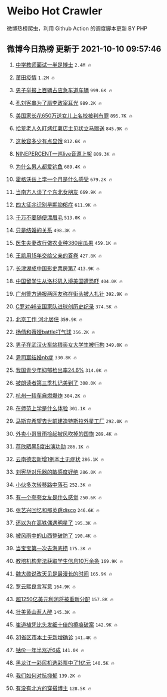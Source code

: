 # Weibo Hot Crawler 



微博热榜爬虫，利用 Github Action 的调度脚本更新 BY PHP 


## 微博今日热榜 更新于 2021-10-10 09:57:46 
1. [中学教师面试一半是博士](https://s.weibo.com/weibo?q=%23%E4%B8%AD%E5%AD%A6%E6%95%99%E5%B8%88%E9%9D%A2%E8%AF%95%E4%B8%80%E5%8D%8A%E6%98%AF%E5%8D%9A%E5%A3%AB%23&Refer=top) `2.4M 🔥` 

1. [莆田疫情](https://s.weibo.com/weibo?q=%23%E8%8E%86%E7%94%B0%E7%96%AB%E6%83%85%23&Refer=top) `1.2M 🔥` 

1. [男子举报上百辆占应急车道车辆](https://s.weibo.com/weibo?q=%23%E7%94%B7%E5%AD%90%E4%B8%BE%E6%8A%A5%E4%B8%8A%E7%99%BE%E8%BE%86%E5%8D%A0%E5%BA%94%E6%80%A5%E8%BD%A6%E9%81%93%E8%BD%A6%E8%BE%86%23&Refer=top) `999.6K 🔥` 

1. [孔刘客串为了扇李政宰耳光](https://s.weibo.com/weibo?q=%23%E5%AD%94%E5%88%98%E5%AE%A2%E4%B8%B2%E4%B8%BA%E4%BA%86%E6%89%87%E6%9D%8E%E6%94%BF%E5%AE%B0%E8%80%B3%E5%85%89%23&Refer=top) `989.2K 🔥` 

1. [美国家长花650万送女儿上名校被判有罪](https://s.weibo.com/weibo?q=%23%E7%BE%8E%E5%9B%BD%E5%AE%B6%E9%95%BF%E8%8A%B1650%E4%B8%87%E9%80%81%E5%A5%B3%E5%84%BF%E4%B8%8A%E5%90%8D%E6%A0%A1%E8%A2%AB%E5%88%A4%E6%9C%89%E7%BD%AA%23&Refer=top) `895.7K 🔥` 

1. [拾荒老人久盯烤红薯店主见状立马赠送](https://s.weibo.com/weibo?q=%23%E6%8B%BE%E8%8D%92%E8%80%81%E4%BA%BA%E4%B9%85%E7%9B%AF%E7%83%A4%E7%BA%A2%E8%96%AF%E5%BA%97%E4%B8%BB%E8%A7%81%E7%8A%B6%E7%AB%8B%E9%A9%AC%E8%B5%A0%E9%80%81%23&Refer=top) `845.9K 🔥` 

1. [这妆容多少有点显饿](https://s.weibo.com/weibo?q=%23%E8%BF%99%E5%A6%86%E5%AE%B9%E5%A4%9A%E5%B0%91%E6%9C%89%E7%82%B9%E6%98%BE%E9%A5%BF%23&Refer=top) `812.6K 🔥` 

1. [NINEPERCENT一巡live音源上架](https://s.weibo.com/weibo?q=%23NINEPERCENT%E4%B8%80%E5%B7%A1live%E9%9F%B3%E6%BA%90%E4%B8%8A%E6%9E%B6%23&Refer=top) `809.3K 🔥` 

1. [为什么男人都爱钓鱼](https://s.weibo.com/weibo?q=%23%E4%B8%BA%E4%BB%80%E4%B9%88%E7%94%B7%E4%BA%BA%E9%83%BD%E7%88%B1%E9%92%93%E9%B1%BC%23&Refer=top) `689.4K 🔥` 

1. [霍格沃兹上学一个月是什么感受](https://s.weibo.com/weibo?q=%23%E9%9C%8D%E6%A0%BC%E6%B2%83%E5%85%B9%E4%B8%8A%E5%AD%A6%E4%B8%80%E4%B8%AA%E6%9C%88%E6%98%AF%E4%BB%80%E4%B9%88%E6%84%9F%E5%8F%97%23&Refer=top) `679.2K 🔥` 

1. [当南方人谈了个东北女朋友](https://s.weibo.com/weibo?q=%23%E5%BD%93%E5%8D%97%E6%96%B9%E4%BA%BA%E8%B0%88%E4%BA%86%E4%B8%AA%E4%B8%9C%E5%8C%97%E5%A5%B3%E6%9C%8B%E5%8F%8B%23&Refer=top) `669.9K 🔥` 

1. [四大征兆识别早期抑郁症](https://s.weibo.com/weibo?q=%23%E5%9B%9B%E5%A4%A7%E5%BE%81%E5%85%86%E8%AF%86%E5%88%AB%E6%97%A9%E6%9C%9F%E6%8A%91%E9%83%81%E7%97%87%23&Refer=top) `611.9K 🔥` 

1. [千万不要随便漂眉毛](https://s.weibo.com/weibo?q=%23%E5%8D%83%E4%B8%87%E4%B8%8D%E8%A6%81%E9%9A%8F%E4%BE%BF%E6%BC%82%E7%9C%89%E6%AF%9B%23&Refer=top) `513.0K 🔥` 

1. [只是结婚的关系](https://s.weibo.com/weibo?q=%E5%8F%AA%E6%98%AF%E7%BB%93%E5%A9%9A%E7%9A%84%E5%85%B3%E7%B3%BB&Refer=top) `498.3K 🔥` 

1. [医生夫妻改行做农业种380亩瓜果](https://s.weibo.com/weibo?q=%23%E5%8C%BB%E7%94%9F%E5%A4%AB%E5%A6%BB%E6%94%B9%E8%A1%8C%E5%81%9A%E5%86%9C%E4%B8%9A%E7%A7%8D380%E4%BA%A9%E7%93%9C%E6%9E%9C%23&Refer=top) `459.1K 🔥` 

1. [王凯用15年交给父亲的答卷](https://s.weibo.com/weibo?q=%23%E7%8E%8B%E5%87%AF%E7%94%A815%E5%B9%B4%E4%BA%A4%E7%BB%99%E7%88%B6%E4%BA%B2%E7%9A%84%E7%AD%94%E5%8D%B7%23&Refer=top) `427.8K 🔥` 

1. [长津湖成中国影史票房第7](https://s.weibo.com/weibo?q=%23%E9%95%BF%E6%B4%A5%E6%B9%96%E6%88%90%E4%B8%AD%E5%9B%BD%E5%BD%B1%E5%8F%B2%E7%A5%A8%E6%88%BF%E7%AC%AC7%23&Refer=top) `413.9K 🔥` 

1. [中国留学生从洛杉矶入境美国遭恐吓](https://s.weibo.com/weibo?q=%23%E4%B8%AD%E5%9B%BD%E7%95%99%E5%AD%A6%E7%94%9F%E4%BB%8E%E6%B4%9B%E6%9D%89%E7%9F%B6%E5%85%A5%E5%A2%83%E7%BE%8E%E5%9B%BD%E9%81%AD%E6%81%90%E5%90%93%23&Refer=top) `404.0K 🔥` 

1. [广州警方通报两网友称在街头被人扎针](https://s.weibo.com/weibo?q=%23%E5%B9%BF%E5%B7%9E%E8%AD%A6%E6%96%B9%E9%80%9A%E6%8A%A5%E4%B8%A4%E7%BD%91%E5%8F%8B%E7%A7%B0%E5%9C%A8%E8%A1%97%E5%A4%B4%E8%A2%AB%E4%BA%BA%E6%89%8E%E9%92%88%23&Refer=top) `392.9K 🔥` 

1. [C罗对46支国家队进球创历史纪录](https://s.weibo.com/weibo?q=%23C%E7%BD%97%E5%AF%B946%E6%94%AF%E5%9B%BD%E5%AE%B6%E9%98%9F%E8%BF%9B%E7%90%83%E5%88%9B%E5%8E%86%E5%8F%B2%E7%BA%AA%E5%BD%95%23&Refer=top) `374.5K 🔥` 

1. [北京工作 河北居住](https://s.weibo.com/weibo?q=%E5%8C%97%E4%BA%AC%E5%B7%A5%E4%BD%9C%20%E6%B2%B3%E5%8C%97%E5%B1%85%E4%BD%8F&Refer=top) `359.9K 🔥` 

1. [杨倩和薇娅battle打气球](https://s.weibo.com/weibo?q=%23%E6%9D%A8%E5%80%A9%E5%92%8C%E8%96%87%E5%A8%85battle%E6%89%93%E6%B0%94%E7%90%83%23&Refer=top) `356.2K 🔥` 

1. [男子在武汉火车站猥亵女大学生被行拘](https://s.weibo.com/weibo?q=%23%E7%94%B7%E5%AD%90%E5%9C%A8%E6%AD%A6%E6%B1%89%E7%81%AB%E8%BD%A6%E7%AB%99%E7%8C%A5%E4%BA%B5%E5%A5%B3%E5%A4%A7%E5%AD%A6%E7%94%9F%E8%A2%AB%E8%A1%8C%E6%8B%98%23&Refer=top) `349.0K 🔥` 

1. [尹司宸结婚nb症](https://s.weibo.com/weibo?q=%23%E5%B0%B9%E5%8F%B8%E5%AE%B8%E7%BB%93%E5%A9%9Anb%E7%97%87%23&Refer=top) `330.8K 🔥` 

1. [我国青少年抑郁检出率24.6%](https://s.weibo.com/weibo?q=%23%E6%88%91%E5%9B%BD%E9%9D%92%E5%B0%91%E5%B9%B4%E6%8A%91%E9%83%81%E6%A3%80%E5%87%BA%E7%8E%8724.6%25%23&Refer=top) `314.0K 🔥` 

1. [被朗读者第三季札记美到了](https://s.weibo.com/weibo?q=%23%E8%A2%AB%E6%9C%97%E8%AF%BB%E8%80%85%E7%AC%AC%E4%B8%89%E5%AD%A3%E6%9C%AD%E8%AE%B0%E7%BE%8E%E5%88%B0%E4%BA%86%23&Refer=top) `308.0K 🔥` 

1. [杭州一轿车自燃爆炸](https://s.weibo.com/weibo?q=%23%E6%9D%AD%E5%B7%9E%E4%B8%80%E8%BD%BF%E8%BD%A6%E8%87%AA%E7%87%83%E7%88%86%E7%82%B8%23&Refer=top) `304.2K 🔥` 

1. [在师范上学是什么体验](https://s.weibo.com/weibo?q=%23%E5%9C%A8%E5%B8%88%E8%8C%83%E4%B8%8A%E5%AD%A6%E6%98%AF%E4%BB%80%E4%B9%88%E4%BD%93%E9%AA%8C%23&Refer=top) `301.1K 🔥` 

1. [马斯克希望去世前建造特斯拉外星工厂](https://s.weibo.com/weibo?q=%23%E9%A9%AC%E6%96%AF%E5%85%8B%E5%B8%8C%E6%9C%9B%E5%8E%BB%E4%B8%96%E5%89%8D%E5%BB%BA%E9%80%A0%E7%89%B9%E6%96%AF%E6%8B%89%E5%A4%96%E6%98%9F%E5%B7%A5%E5%8E%82%23&Refer=top) `292.0K 🔥` 

1. [外卖小哥冒雨捡起被风吹掉的国旗](https://s.weibo.com/weibo?q=%23%E5%A4%96%E5%8D%96%E5%B0%8F%E5%93%A5%E5%86%92%E9%9B%A8%E6%8D%A1%E8%B5%B7%E8%A2%AB%E9%A3%8E%E5%90%B9%E6%8E%89%E7%9A%84%E5%9B%BD%E6%97%97%23&Refer=top) `289.4K 🔥` 

1. [蒋欣晒黑5度出演功勋](https://s.weibo.com/weibo?q=%23%E8%92%8B%E6%AC%A3%E6%99%92%E9%BB%915%E5%BA%A6%E5%87%BA%E6%BC%94%E5%8A%9F%E5%8B%8B%23&Refer=top) `286.1K 🔥` 

1. [云南德宏新增1例本土无症状](https://s.weibo.com/weibo?q=%23%E4%BA%91%E5%8D%97%E5%BE%B7%E5%AE%8F%E6%96%B0%E5%A2%9E1%E4%BE%8B%E6%9C%AC%E5%9C%9F%E6%97%A0%E7%97%87%E7%8A%B6%23&Refer=top) `286.1K 🔥` 

1. [刘宪华对乐器的敏感度好绝](https://s.weibo.com/weibo?q=%23%E5%88%98%E5%AE%AA%E5%8D%8E%E5%AF%B9%E4%B9%90%E5%99%A8%E7%9A%84%E6%95%8F%E6%84%9F%E5%BA%A6%E5%A5%BD%E7%BB%9D%23&Refer=top) `286.0K 🔥` 

1. [小伙多次转移路中落石](https://s.weibo.com/weibo?q=%23%E5%B0%8F%E4%BC%99%E5%A4%9A%E6%AC%A1%E8%BD%AC%E7%A7%BB%E8%B7%AF%E4%B8%AD%E8%90%BD%E7%9F%B3%23&Refer=top) `252.3K 🔥` 

1. [有一个夸夸女友是什么感觉](https://s.weibo.com/weibo?q=%23%E6%9C%89%E4%B8%80%E4%B8%AA%E5%A4%B8%E5%A4%B8%E5%A5%B3%E5%8F%8B%E6%98%AF%E4%BB%80%E4%B9%88%E6%84%9F%E8%A7%89%23&Refer=top) `250.6K 🔥` 

1. [张艺兴回忆和那英跳disco](https://s.weibo.com/weibo?q=%23%E5%BC%A0%E8%89%BA%E5%85%B4%E5%9B%9E%E5%BF%86%E5%92%8C%E9%82%A3%E8%8B%B1%E8%B7%B3disco%23&Refer=top) `246.6K 🔥` 

1. [还以为在高铁偶遇明星了](https://s.weibo.com/weibo?q=%23%E8%BF%98%E4%BB%A5%E4%B8%BA%E5%9C%A8%E9%AB%98%E9%93%81%E5%81%B6%E9%81%87%E6%98%8E%E6%98%9F%E4%BA%86%23&Refer=top) `195.3K 🔥` 

1. [被风雨中的山西整破防了](https://s.weibo.com/weibo?q=%23%E8%A2%AB%E9%A3%8E%E9%9B%A8%E4%B8%AD%E7%9A%84%E5%B1%B1%E8%A5%BF%E6%95%B4%E7%A0%B4%E9%98%B2%E4%BA%86%23&Refer=top) `190.4K 🔥` 

1. [当宝宝第一次去海底捞](https://s.weibo.com/weibo?q=%23%E5%BD%93%E5%AE%9D%E5%AE%9D%E7%AC%AC%E4%B8%80%E6%AC%A1%E5%8E%BB%E6%B5%B7%E5%BA%95%E6%8D%9E%23&Refer=top) `175.3K 🔥` 

1. [教培机构非法获取学生信息10万余条](https://s.weibo.com/weibo?q=%23%E6%95%99%E5%9F%B9%E6%9C%BA%E6%9E%84%E9%9D%9E%E6%B3%95%E8%8E%B7%E5%8F%96%E5%AD%A6%E7%94%9F%E4%BF%A1%E6%81%AF10%E4%B8%87%E4%BD%99%E6%9D%A1%23&Refer=top) `169.9K 🔥` 

1. [魏大勋说改天见是最漫长的时间](https://s.weibo.com/weibo?q=%23%E9%AD%8F%E5%A4%A7%E5%8B%8B%E8%AF%B4%E6%94%B9%E5%A4%A9%E8%A7%81%E6%98%AF%E6%9C%80%E6%BC%AB%E9%95%BF%E7%9A%84%E6%97%B6%E9%97%B4%23&Refer=top) `165.9K 🔥` 

1. [罗云熙良言写意](https://s.weibo.com/weibo?q=%23%E7%BD%97%E4%BA%91%E7%86%99%E8%89%AF%E8%A8%80%E5%86%99%E6%84%8F%23&Refer=top) `164.9K 🔥` 

1. [超1250亿美元利润将被重新分配](https://s.weibo.com/weibo?q=%E8%B6%851250%E4%BA%BF%E7%BE%8E%E5%85%83%E5%88%A9%E6%B6%A6%E5%B0%86%E8%A2%AB%E9%87%8D%E6%96%B0%E5%88%86%E9%85%8D&Refer=top) `157.8K 🔥` 

1. [壮美黄山惹人醉](https://s.weibo.com/weibo?q=%23%E5%A3%AE%E7%BE%8E%E9%BB%84%E5%B1%B1%E6%83%B9%E4%BA%BA%E9%86%89%23&Refer=top) `145.3K 🔥` 

1. [崔道植凭比头发细十倍的擦痕破案](https://s.weibo.com/weibo?q=%23%E5%B4%94%E9%81%93%E6%A4%8D%E5%87%AD%E6%AF%94%E5%A4%B4%E5%8F%91%E7%BB%86%E5%8D%81%E5%80%8D%E7%9A%84%E6%93%A6%E7%97%95%E7%A0%B4%E6%A1%88%23&Refer=top) `142.9K 🔥` 

1. [31省区市本土无新增确诊](https://s.weibo.com/weibo?q=%2331%E7%9C%81%E5%8C%BA%E5%B8%82%E6%9C%AC%E5%9C%9F%E6%97%A0%E6%96%B0%E5%A2%9E%E7%A1%AE%E8%AF%8A%23&Refer=top) `141.4K 🔥` 

1. [钴价一年半涨近6成](https://s.weibo.com/weibo?q=%23%E9%92%B4%E4%BB%B7%E4%B8%80%E5%B9%B4%E5%8D%8A%E6%B6%A8%E8%BF%916%E6%88%90%23&Refer=top) `141.0K 🔥` 

1. [黑龙江一彩民机选彩票中了1亿元](https://s.weibo.com/weibo?q=%23%E9%BB%91%E9%BE%99%E6%B1%9F%E4%B8%80%E5%BD%A9%E6%B0%91%E6%9C%BA%E9%80%89%E5%BD%A9%E7%A5%A8%E4%B8%AD%E4%BA%861%E4%BA%BF%E5%85%83%23&Refer=top) `140.5K 🔥` 

1. [我们如何对抗抑郁](https://s.weibo.com/weibo?q=%E6%88%91%E4%BB%AC%E5%A6%82%E4%BD%95%E5%AF%B9%E6%8A%97%E6%8A%91%E9%83%81&Refer=top) `139.2K 🔥` 

1. [有没有北方的穿搭博主](https://s.weibo.com/weibo?q=%23%E6%9C%89%E6%B2%A1%E6%9C%89%E5%8C%97%E6%96%B9%E7%9A%84%E7%A9%BF%E6%90%AD%E5%8D%9A%E4%B8%BB%23&Refer=top) `128.5K 🔥` 

